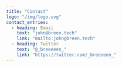 ```yaml
---
title: "Contact"
logo: "/img/logo.svg"
contact_entries:
  - heading: Email
    text: "john@breen.tech"
    link: "mailto:john@breen.tech"
  - heading: Twitter
    text: "@_breeeeen_"
    link: "https://twitter.com/_breeeeen_"
---
```

